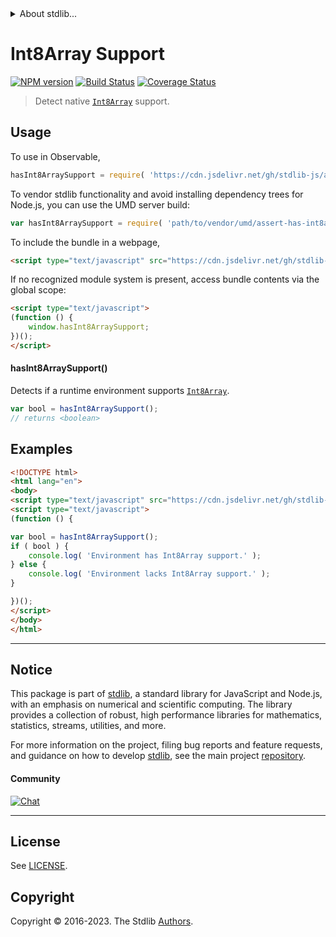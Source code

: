 <!--

@license Apache-2.0

Copyright (c) 2018 The Stdlib Authors.

Licensed under the Apache License, Version 2.0 (the "License");
you may not use this file except in compliance with the License.
You may obtain a copy of the License at

   http://www.apache.org/licenses/LICENSE-2.0

Unless required by applicable law or agreed to in writing, software
distributed under the License is distributed on an "AS IS" BASIS,
WITHOUT WARRANTIES OR CONDITIONS OF ANY KIND, either express or implied.
See the License for the specific language governing permissions and
limitations under the License.

-->


<details>
  <summary>
    About stdlib...
  </summary>
  <p>We believe in a future in which the web is a preferred environment for numerical computation. To help realize this future, we've built stdlib. stdlib is a standard library, with an emphasis on numerical and scientific computation, written in JavaScript (and C) for execution in browsers and in Node.js.</p>
  <p>The library is fully decomposable, being architected in such a way that you can swap out and mix and match APIs and functionality to cater to your exact preferences and use cases.</p>
  <p>When you use stdlib, you can be absolutely certain that you are using the most thorough, rigorous, well-written, studied, documented, tested, measured, and high-quality code out there.</p>
  <p>To join us in bringing numerical computing to the web, get started by checking us out on <a href="https://github.com/stdlib-js/stdlib">GitHub</a>, and please consider <a href="https://opencollective.com/stdlib">financially supporting stdlib</a>. We greatly appreciate your continued support!</p>
</details>

# Int8Array Support

[![NPM version][npm-image]][npm-url] [![Build Status][test-image]][test-url] [![Coverage Status][coverage-image]][coverage-url] <!-- [![dependencies][dependencies-image]][dependencies-url] -->

> Detect native [`Int8Array`][mdn-int8array] support.



<section class="usage">

## Usage

To use in Observable,

```javascript
hasInt8ArraySupport = require( 'https://cdn.jsdelivr.net/gh/stdlib-js/assert-has-int8array-support@v0.1.0-umd/browser.js' )
```

To vendor stdlib functionality and avoid installing dependency trees for Node.js, you can use the UMD server build:

```javascript
var hasInt8ArraySupport = require( 'path/to/vendor/umd/assert-has-int8array-support/index.js' )
```

To include the bundle in a webpage,

```html
<script type="text/javascript" src="https://cdn.jsdelivr.net/gh/stdlib-js/assert-has-int8array-support@v0.1.0-umd/browser.js"></script>
```

If no recognized module system is present, access bundle contents via the global scope:

```html
<script type="text/javascript">
(function () {
    window.hasInt8ArraySupport;
})();
</script>
```

#### hasInt8ArraySupport()

Detects if a runtime environment supports [`Int8Array`][mdn-int8array].

```javascript
var bool = hasInt8ArraySupport();
// returns <boolean>
```

</section>

<!-- /.usage -->

<section class="examples">

## Examples

<!-- eslint no-undef: "error" -->

```html
<!DOCTYPE html>
<html lang="en">
<body>
<script type="text/javascript" src="https://cdn.jsdelivr.net/gh/stdlib-js/assert-has-int8array-support@v0.1.0-umd/browser.js"></script>
<script type="text/javascript">
(function () {

var bool = hasInt8ArraySupport();
if ( bool ) {
    console.log( 'Environment has Int8Array support.' );
} else {
    console.log( 'Environment lacks Int8Array support.' );
}

})();
</script>
</body>
</html>
```

</section>

<!-- /.examples -->



<!-- Section for related `stdlib` packages. Do not manually edit this section, as it is automatically populated. -->

<section class="related">

</section>

<!-- /.related -->

<!-- Section for all links. Make sure to keep an empty line after the `section` element and another before the `/section` close. -->


<section class="main-repo" >

* * *

## Notice

This package is part of [stdlib][stdlib], a standard library for JavaScript and Node.js, with an emphasis on numerical and scientific computing. The library provides a collection of robust, high performance libraries for mathematics, statistics, streams, utilities, and more.

For more information on the project, filing bug reports and feature requests, and guidance on how to develop [stdlib][stdlib], see the main project [repository][stdlib].

#### Community

[![Chat][chat-image]][chat-url]

---

## License

See [LICENSE][stdlib-license].


## Copyright

Copyright &copy; 2016-2023. The Stdlib [Authors][stdlib-authors].

</section>

<!-- /.stdlib -->

<!-- Section for all links. Make sure to keep an empty line after the `section` element and another before the `/section` close. -->

<section class="links">

[npm-image]: http://img.shields.io/npm/v/@stdlib/assert-has-int8array-support.svg
[npm-url]: https://npmjs.org/package/@stdlib/assert-has-int8array-support

[test-image]: https://github.com/stdlib-js/assert-has-int8array-support/actions/workflows/test.yml/badge.svg?branch=v0.1.0
[test-url]: https://github.com/stdlib-js/assert-has-int8array-support/actions/workflows/test.yml?query=branch:v0.1.0

[coverage-image]: https://img.shields.io/codecov/c/github/stdlib-js/assert-has-int8array-support/main.svg
[coverage-url]: https://codecov.io/github/stdlib-js/assert-has-int8array-support?branch=main

<!--

[dependencies-image]: https://img.shields.io/david/stdlib-js/assert-has-int8array-support.svg
[dependencies-url]: https://david-dm.org/stdlib-js/assert-has-int8array-support/main

-->

[chat-image]: https://img.shields.io/gitter/room/stdlib-js/stdlib.svg
[chat-url]: https://app.gitter.im/#/room/#stdlib-js_stdlib:gitter.im

[stdlib]: https://github.com/stdlib-js/stdlib

[stdlib-authors]: https://github.com/stdlib-js/stdlib/graphs/contributors

[cli-section]: https://github.com/stdlib-js/assert-has-int8array-support#cli
[cli-url]: https://github.com/stdlib-js/assert-has-int8array-support/tree/cli
[@stdlib/assert-has-int8array-support]: https://github.com/stdlib-js/assert-has-int8array-support/tree/main

[umd]: https://github.com/umdjs/umd
[es-module]: https://developer.mozilla.org/en-US/docs/Web/JavaScript/Guide/Modules

[deno-url]: https://github.com/stdlib-js/assert-has-int8array-support/tree/deno
[umd-url]: https://github.com/stdlib-js/assert-has-int8array-support/tree/umd
[esm-url]: https://github.com/stdlib-js/assert-has-int8array-support/tree/esm
[branches-url]: https://github.com/stdlib-js/assert-has-int8array-support/blob/main/branches.md

[stdlib-license]: https://raw.githubusercontent.com/stdlib-js/assert-has-int8array-support/main/LICENSE

[mdn-int8array]: https://developer.mozilla.org/en-US/docs/Web/JavaScript/Reference/Global_Objects/Int8Array

</section>

<!-- /.links -->
